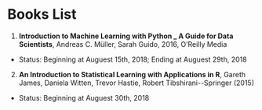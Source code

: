 # Books List

1. **Introduction to Machine Learning with Python _ A Guide for Data Scientists**, Andreas C. Müller, Sarah Guido, 2016, O’Reilly Media
  
 - Status: Beginning at Auguest 15th, 2018; Ending at Auguest 29th, 2018
 
2. **An Introduction to Statistical Learning  with Applications in R**, Gareth James, Daniela Witten, Trevor Hastie, Robert Tibshirani--Springer (2015)

 - Status: Beginning at Auguest 30th, 2018
  
